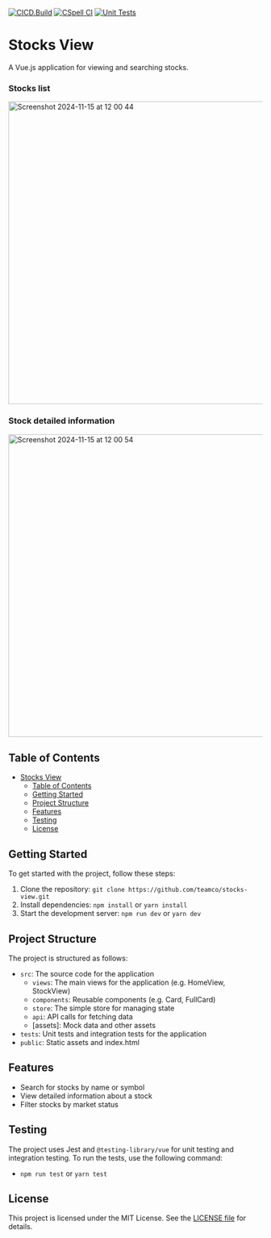 [![CICD.Build](https://github.com/teamco/stocks-view/actions/workflows/build.yml/badge.svg)](https://github.com/teamco/stocks-view/actions/workflows/build.yml)
[![CSpell CI](https://github.com/teamco/stocks-view/actions/workflows/cspell.yml/badge.svg)](https://github.com/teamco/stocks-view/actions/workflows/cspell.yml)
[![Unit Tests](https://github.com/teamco/stocks-view/actions/workflows/unit.yml/badge.svg)](https://github.com/teamco/stocks-view/actions/workflows/unit.yml)

# Stocks View

A Vue.js application for viewing and searching stocks.

### Stocks list
<img width="600" alt="Screenshot 2024-11-15 at 12 00 44" src="https://github.com/user-attachments/assets/8e3cecec-d096-489c-b131-05691383eac7">

### Stock detailed information
<img width="600" alt="Screenshot 2024-11-15 at 12 00 54" src="https://github.com/user-attachments/assets/ac2681e9-5d30-4012-b222-9e01303c1d6a">


## Table of Contents

- [Stocks View](#stocks-view)
  - [Table of Contents](#table-of-contents)
  - [Getting Started](#getting-started)
  - [Project Structure](#project-structure)
  - [Features](#features)
  - [Testing](#testing)
  - [License](#license)

## Getting Started

To get started with the project, follow these steps:

1. Clone the repository: `git clone https://github.com/teamco/stocks-view.git`
2. Install dependencies: `npm install` or `yarn install`
3. Start the development server: `npm run dev` or `yarn dev`

## Project Structure

The project is structured as follows:

* `src`: The source code for the application
	+ `views`: The main views for the application (e.g. HomeView, StockView)
	+ `components`: Reusable components (e.g. Card, FullCard)
	+ `store`: The simple store for managing state
	+ `api`: API calls for fetching data
	+ [assets]: Mock data and other assets
* `tests`: Unit tests and integration tests for the application
* `public`: Static assets and index.html

## Features

* Search for stocks by name or symbol
* View detailed information about a stock
* Filter stocks by market status

## Testing

The project uses Jest and `@testing-library/vue` for unit testing and integration testing. To run the tests, use the following command:

* `npm run test` or `yarn test`

## License

This project is licensed under the MIT License. See the [LICENSE file](LICENSE) for details.
